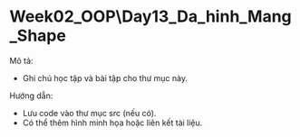 # Week02_OOP\Day13_Da_hinh_Mang_Shape

Mô tả:
- Ghi chú học tập và bài tập cho thư mục này.

Hướng dẫn:
- Lưu code vào thư mục src (nếu có).
- Có thể thêm hình minh họa hoặc liên kết tài liệu.

